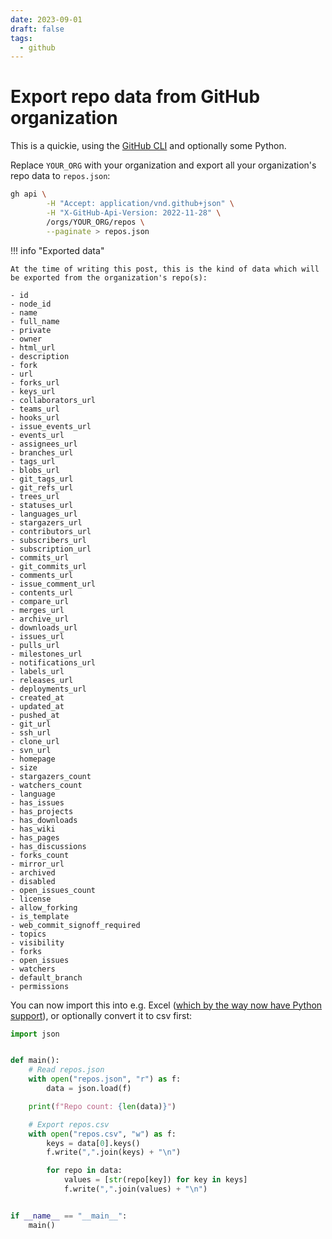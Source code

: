 ```yaml
---
date: 2023-09-01
draft: false
tags:
  - github
---
```


# Export repo data from GitHub organization

This is a quickie, using the [GitHub CLI](https://cli.github.com/) and optionally some Python.

Replace `YOUR_ORG` with your organization and export all your organization's repo data to `repos.json`:

```bash
gh api \
        -H "Accept: application/vnd.github+json" \
        -H "X-GitHub-Api-Version: 2022-11-28" \
        /orgs/YOUR_ORG/repos \
        --paginate > repos.json
```

!!! info "Exported data"

    At the time of writing this post, this is the kind of data which will be exported from the organization's repo(s):

    - id
    - node_id
    - name
    - full_name
    - private
    - owner
    - html_url
    - description
    - fork
    - url
    - forks_url
    - keys_url
    - collaborators_url
    - teams_url
    - hooks_url
    - issue_events_url
    - events_url
    - assignees_url
    - branches_url
    - tags_url
    - blobs_url
    - git_tags_url
    - git_refs_url
    - trees_url
    - statuses_url
    - languages_url
    - stargazers_url
    - contributors_url
    - subscribers_url
    - subscription_url
    - commits_url
    - git_commits_url
    - comments_url
    - issue_comment_url
    - contents_url
    - compare_url
    - merges_url
    - archive_url
    - downloads_url
    - issues_url
    - pulls_url
    - milestones_url
    - notifications_url
    - labels_url
    - releases_url
    - deployments_url
    - created_at
    - updated_at
    - pushed_at
    - git_url
    - ssh_url
    - clone_url
    - svn_url
    - homepage
    - size
    - stargazers_count
    - watchers_count
    - language
    - has_issues
    - has_projects
    - has_downloads
    - has_wiki
    - has_pages
    - has_discussions
    - forks_count
    - mirror_url
    - archived
    - disabled
    - open_issues_count
    - license
    - allow_forking
    - is_template
    - web_commit_signoff_required
    - topics
    - visibility
    - forks
    - open_issues
    - watchers
    - default_branch
    - permissions

<!-- more -->

You can now import this into e.g. Excel ([which by the way now have Python support](https://techcommunity.microsoft.com/t5/excel-blog/announcing-python-in-excel-combining-the-power-of-python-and-the/ba-p/3893439)), or optionally convert it to csv first:

```python
import json


def main():
    # Read repos.json
    with open("repos.json", "r") as f:
        data = json.load(f)

    print(f"Repo count: {len(data)}")

    # Export repos.csv
    with open("repos.csv", "w") as f:
        keys = data[0].keys()
        f.write(",".join(keys) + "\n")

        for repo in data:
            values = [str(repo[key]) for key in keys]
            f.write(",".join(values) + "\n")


if __name__ == "__main__":
    main()
```
